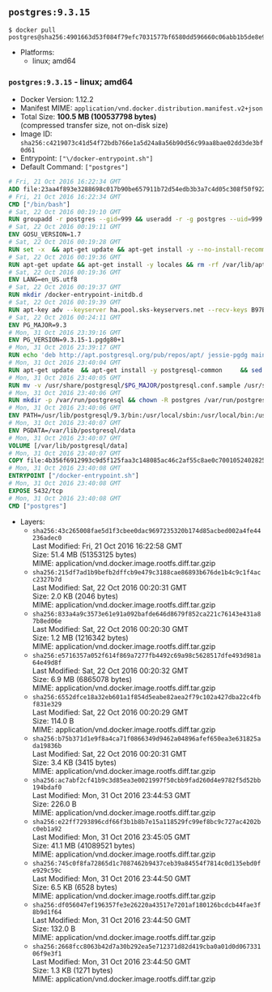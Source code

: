## `postgres:9.3.15`

```console
$ docker pull postgres@sha256:4901663d53f084f79efc7031577bf6580dd596660c06abb1b5de8e9b4e54c310
```

-	Platforms:
	-	linux; amd64

### `postgres:9.3.15` - linux; amd64

-	Docker Version: 1.12.2
-	Manifest MIME: `application/vnd.docker.distribution.manifest.v2+json`
-	Total Size: **100.5 MB (100537798 bytes)**  
	(compressed transfer size, not on-disk size)
-	Image ID: `sha256:c4219073c41d54f72bdb766e1a5d24a8a56b90d56c99aa8bae02dd3de3bf0d61`
-	Entrypoint: `["\/docker-entrypoint.sh"]`
-	Default Command: `["postgres"]`

```dockerfile
# Fri, 21 Oct 2016 16:22:34 GMT
ADD file:23aa4f893e3288698c017b90be657911b72d54edb3b3a7c4d05c308f50f9228f in / 
# Fri, 21 Oct 2016 16:22:34 GMT
CMD ["/bin/bash"]
# Sat, 22 Oct 2016 00:19:10 GMT
RUN groupadd -r postgres --gid=999 && useradd -r -g postgres --uid=999 postgres
# Sat, 22 Oct 2016 00:19:11 GMT
ENV GOSU_VERSION=1.7
# Sat, 22 Oct 2016 00:19:28 GMT
RUN set -x 	&& apt-get update && apt-get install -y --no-install-recommends ca-certificates wget && rm -rf /var/lib/apt/lists/* 	&& wget -O /usr/local/bin/gosu "https://github.com/tianon/gosu/releases/download/$GOSU_VERSION/gosu-$(dpkg --print-architecture)" 	&& wget -O /usr/local/bin/gosu.asc "https://github.com/tianon/gosu/releases/download/$GOSU_VERSION/gosu-$(dpkg --print-architecture).asc" 	&& export GNUPGHOME="$(mktemp -d)" 	&& gpg --keyserver ha.pool.sks-keyservers.net --recv-keys B42F6819007F00F88E364FD4036A9C25BF357DD4 	&& gpg --batch --verify /usr/local/bin/gosu.asc /usr/local/bin/gosu 	&& rm -r "$GNUPGHOME" /usr/local/bin/gosu.asc 	&& chmod +x /usr/local/bin/gosu 	&& gosu nobody true 	&& apt-get purge -y --auto-remove ca-certificates wget
# Sat, 22 Oct 2016 00:19:36 GMT
RUN apt-get update && apt-get install -y locales && rm -rf /var/lib/apt/lists/* 	&& localedef -i en_US -c -f UTF-8 -A /usr/share/locale/locale.alias en_US.UTF-8
# Sat, 22 Oct 2016 00:19:36 GMT
ENV LANG=en_US.utf8
# Sat, 22 Oct 2016 00:19:37 GMT
RUN mkdir /docker-entrypoint-initdb.d
# Sat, 22 Oct 2016 00:19:39 GMT
RUN apt-key adv --keyserver ha.pool.sks-keyservers.net --recv-keys B97B0AFCAA1A47F044F244A07FCC7D46ACCC4CF8
# Sat, 22 Oct 2016 00:24:11 GMT
ENV PG_MAJOR=9.3
# Mon, 31 Oct 2016 23:39:16 GMT
ENV PG_VERSION=9.3.15-1.pgdg80+1
# Mon, 31 Oct 2016 23:39:17 GMT
RUN echo 'deb http://apt.postgresql.org/pub/repos/apt/ jessie-pgdg main' $PG_MAJOR > /etc/apt/sources.list.d/pgdg.list
# Mon, 31 Oct 2016 23:40:04 GMT
RUN apt-get update 	&& apt-get install -y postgresql-common 	&& sed -ri 's/#(create_main_cluster) .*$/\1 = false/' /etc/postgresql-common/createcluster.conf 	&& apt-get install -y 		postgresql-$PG_MAJOR=$PG_VERSION 		postgresql-contrib-$PG_MAJOR=$PG_VERSION 	&& rm -rf /var/lib/apt/lists/*
# Mon, 31 Oct 2016 23:40:05 GMT
RUN mv -v /usr/share/postgresql/$PG_MAJOR/postgresql.conf.sample /usr/share/postgresql/ 	&& ln -sv ../postgresql.conf.sample /usr/share/postgresql/$PG_MAJOR/ 	&& sed -ri "s!^#?(listen_addresses)\s*=\s*\S+.*!\1 = '*'!" /usr/share/postgresql/postgresql.conf.sample
# Mon, 31 Oct 2016 23:40:06 GMT
RUN mkdir -p /var/run/postgresql && chown -R postgres /var/run/postgresql
# Mon, 31 Oct 2016 23:40:06 GMT
ENV PATH=/usr/lib/postgresql/9.3/bin:/usr/local/sbin:/usr/local/bin:/usr/sbin:/usr/bin:/sbin:/bin
# Mon, 31 Oct 2016 23:40:07 GMT
ENV PGDATA=/var/lib/postgresql/data
# Mon, 31 Oct 2016 23:40:07 GMT
VOLUME [/var/lib/postgresql/data]
# Mon, 31 Oct 2016 23:40:07 GMT
COPY file:4b356f6912993c9d5f125faa3c148085ac46c2af55c8ae0c7001052402825fef in / 
# Mon, 31 Oct 2016 23:40:08 GMT
ENTRYPOINT ["/docker-entrypoint.sh"]
# Mon, 31 Oct 2016 23:40:08 GMT
EXPOSE 5432/tcp
# Mon, 31 Oct 2016 23:40:08 GMT
CMD ["postgres"]
```

-	Layers:
	-	`sha256:43c265008fae5d1f3cbee0dac9697235320b174d85acbed002a4fe44236adec0`  
		Last Modified: Fri, 21 Oct 2016 16:22:58 GMT  
		Size: 51.4 MB (51353125 bytes)  
		MIME: application/vnd.docker.image.rootfs.diff.tar.gzip
	-	`sha256:215df7ad1b9befb2dffcb9e479c3188cae86893b676de1b4c9c1f4acc2327b7d`  
		Last Modified: Sat, 22 Oct 2016 00:20:31 GMT  
		Size: 2.0 KB (2046 bytes)  
		MIME: application/vnd.docker.image.rootfs.diff.tar.gzip
	-	`sha256:833a4a9c3573e61e91a092bafde646d8679f852ca221c76143e431a87b8ed06e`  
		Last Modified: Sat, 22 Oct 2016 00:20:30 GMT  
		Size: 1.2 MB (1216342 bytes)  
		MIME: application/vnd.docker.image.rootfs.diff.tar.gzip
	-	`sha256:e5716357a052f614f869a7277fb4492c69a98c5628517dfe493d981a64e49d8f`  
		Last Modified: Sat, 22 Oct 2016 00:20:32 GMT  
		Size: 6.9 MB (6865078 bytes)  
		MIME: application/vnd.docker.image.rootfs.diff.tar.gzip
	-	`sha256:6552dfce18a32eb601a1f854d5eabe82aea2f79c102a427dba22c4fbf831e329`  
		Last Modified: Sat, 22 Oct 2016 00:20:29 GMT  
		Size: 114.0 B  
		MIME: application/vnd.docker.image.rootfs.diff.tar.gzip
	-	`sha256:b75b371d1e9f8a4ca71f0866349d9462a04896afef650ea3e631825ada19836b`  
		Last Modified: Sat, 22 Oct 2016 00:20:31 GMT  
		Size: 3.4 KB (3415 bytes)  
		MIME: application/vnd.docker.image.rootfs.diff.tar.gzip
	-	`sha256:ac7abf2cf41b9c3d85ea3e0021997f50cbb9fad260d4e9782f5d52bb194bdaf0`  
		Last Modified: Mon, 31 Oct 2016 23:44:53 GMT  
		Size: 226.0 B  
		MIME: application/vnd.docker.image.rootfs.diff.tar.gzip
	-	`sha256:e22ff7293896cdf66f3b1b8b7e15a118529fc99ef8bc9c727ac4202bc0eb1a92`  
		Last Modified: Mon, 31 Oct 2016 23:45:05 GMT  
		Size: 41.1 MB (41089521 bytes)  
		MIME: application/vnd.docker.image.rootfs.diff.tar.gzip
	-	`sha256:745c0f8fa72865d1c7087462b9437ceb39a84554f7814c0d135ebd0fe929c59c`  
		Last Modified: Mon, 31 Oct 2016 23:44:50 GMT  
		Size: 6.5 KB (6528 bytes)  
		MIME: application/vnd.docker.image.rootfs.diff.tar.gzip
	-	`sha256:df056047ef196357fe3e26220a43517e7201af180126bcdcb44fae3f8b9d1f64`  
		Last Modified: Mon, 31 Oct 2016 23:44:50 GMT  
		Size: 132.0 B  
		MIME: application/vnd.docker.image.rootfs.diff.tar.gzip
	-	`sha256:2668fcc8063b42d7a30b292ea5e712371d82d419cba0a01d0d06733106f9e3f1`  
		Last Modified: Mon, 31 Oct 2016 23:44:50 GMT  
		Size: 1.3 KB (1271 bytes)  
		MIME: application/vnd.docker.image.rootfs.diff.tar.gzip
